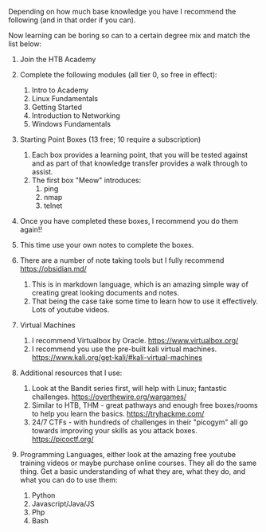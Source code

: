 Depending on how much base knowledge you have I recommend the following (and in that order if you can).

Now learning can be boring so can to a certain degree mix and match the list below:

1. Join the HTB Academy

2. Complete the following modules (all tier 0, so free in effect):

   1. Intro to Academy
   2. Linux Fundamentals
   3. Getting Started
   4. Introduction to Networking
   5. Windows Fundamentals

3. Starting Point Boxes (13 free; 10 require a subscription)

   1. Each box provides a learning point, that you will be tested against and as part of that knowledge transfer provides a walk through to assist.
   2. The first box "Meow"  introduces:
      1. ping
      2. nmap
      3. telnet

4. Once you have completed these boxes, I recommend you do them again!!

5. This time use your own notes to complete the boxes.

6. There are a number of note taking tools but I fully recommend  https://obsidian.md/

   1. This is in markdown language, which is an amazing simple way of creating great looking documents and notes.
   2. That being the case take some time to learn how to use it effectively. Lots of youtube videos.

7. Virtual Machines

   1. I recommend Virtualbox by Oracle. https://www.virtualbox.org/
   2. I recommend you use the pre-built kali virtual machines. https://www.kali.org/get-kali/#kali-virtual-machines

8. Additional resources that I use:
   1. Look at the Bandit series first, will help with Linux; fantastic challenges. https://overthewire.org/wargames/
   2. Similar to HTB, THM - great pathways and enough free boxes/rooms to help you learn the basics. https://tryhackme.com/
   3. 24/7 CTFs - with hundreds of challenges in their "picogym" all go towards improving your skills as you attack boxes. https://picoctf.org/

9. Programming Languages, either look at the amazing free youtube training videos or maybe purchase online courses. They all do the same thing. Get a basic understanding of what they are, what they do, and what you can do to use them:
   1. Python
   2. Javascript/Java/JS
   3. Php
   4. Bash
   
